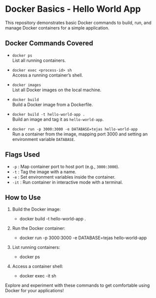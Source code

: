 # Docker Basics - Hello World App

This repository demonstrates basic Docker commands to build, run, and manage Docker containers for a simple application.

## Docker Commands Covered

- `docker ps`  
  List all running containers.

- `docker exec <process-id> sh`  
  Access a running container’s shell.

- `docker images`  
  List all Docker images on the local machine.

- `docker build`  
  Build a Docker image from a Dockerfile.

- `docker build -t hello-world-app .`  
  Build an image and tag it as `hello-world-app`.

- `docker run -p 3000:3000 -e DATABASE=tejas hello-world-app`  
  Run a container from the image, mapping port 3000 and setting an environment variable `DATABASE`.

## Flags Used

- `-p` : Map container port to host port (e.g., `3000:3000`).
- `-t` : Tag the image with a name.
- `-e` : Set environment variables inside the container.
- `-it` : Run container in interactive mode with a terminal.

## How to Use

1. Build the Docker image:  
    - docker build -t hello-world-app .


2. Run the Docker container:  
    - docker run -p 3000:3000 -e DATABASE=tejas hello-world-app


3. List running containers:  
    - docker ps


4. Access a container shell:  
    - docker exec -it <container-id> sh


Explore and experiment with these commands to get comfortable using Docker for your applications!
